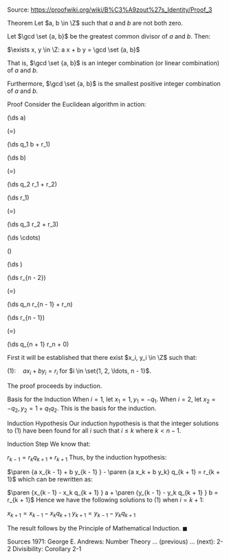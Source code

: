 # 

Source: https://proofwiki.org/wiki/B%C3%A9zout%27s_Identity/Proof_3



Theorem
Let $a, b \in \Z$ such that $a$ and $b$ are not both zero.

Let $\gcd \set {a, b}$ be the greatest common divisor of $a$ and $b$.
Then:

$\exists x, y \in \Z: a x + b y = \gcd \set {a, b}$

That is, $\gcd \set {a, b}$ is an integer combination (or linear combination) of $a$ and $b$.

Furthermore, $\gcd \set {a, b}$ is the smallest positive integer combination of $a$ and $b$.


Proof
Consider the Euclidean algorithm in action:














\(\ds a\)

\(=\)







\(\ds q_1 b + r_1\)




















\(\ds b\)

\(=\)







\(\ds q_2 r_1 + r_2\)




















\(\ds r_1\)

\(=\)







\(\ds q_3 r_2 + r_3\)




















\(\ds \cdots\)

\(\)







\(\ds \)




















\(\ds r_{n - 2}\)

\(=\)







\(\ds q_n r_{n - 1} + r_n\)




















\(\ds r_{n - 1}\)

\(=\)







\(\ds q_{n + 1} r_n + 0\)









First it will be established that there exist $x_i, y_i \in \Z$ such that:

$(1): \quad a x_i + b y_i = r_i$
for $i \in \set{1, 2, \ldots, n - 1}$.

The proof proceeds by induction.


Basis for the Induction
When $i = 1$, let $x_1 = 1, y_1 = -q_1$.
When $i = 2$, let $x_2 = -q_2, y_2 = 1 + q_1 q_2$.
This is the basis for the induction.


Induction Hypothesis
Our induction hypothesis is that the integer solutions to $(1)$ have been found for all $i$ such that $i \le k$ where $k < n - 1$.


Induction Step
We know that:

$r_{k - 1} = r_k q_{k + 1} + r_{k + 1}$
Thus, by the induction hypothesis:

$\paren {a x_{k - 1} + b y_{k - 1} } - \paren {a x_k + b y_k} q_{k + 1} = r_{k + 1}$
which can be rewritten as:

$\paren {x_{k - 1} - x_k q_{k + 1} } a + \paren {y_{k - 1} - y_k q_{k + 1} } b = r_{k + 1}$
Hence we have the following solutions to $(1)$ when $i = k + 1$:

$x_{k + 1} = x_{k - 1} - x_k q_{k + 1}$
$y_{k + 1} = y_{k - 1} - y_k q_{k + 1}$

The result follows by the Principle of Mathematical Induction.
$\blacksquare$


Sources
1971: George E. Andrews: Number Theory ... (previous) ... (next): $\text {2-2}$ Divisibility: Corollary $\text {2-1}$




